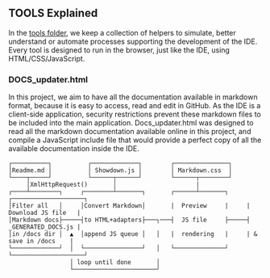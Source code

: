 ## TOOLS Explained

In the [tools folder](https://github.com/RetroAppleJS/AppleII-IDE/tree/main/tools), we keep a collection of helpers to simulate, better understand or automate processes supporting the development of the IDE.  Every tool is designed to run in the browser, just like the IDE, using HTML/CSS/JavaScript.

### DOCS_updater.html

In this project, we aim to have all the documentation available in markdown format, because it is easy to access, read and edit in GitHub.  As the IDE is a client-side application, security restrictions prevent these markdown files to be included into the main application.  Docs_updater.html was designed to read all the markdown documentation available online in this project, and compile a JavaScript include file that would provide a perfect copy of all the available documentation inside the IDE.

    ┌──────────┐          ┌─────────────┐        ┌───────────────┐
    │Readme.md │          │ Showdown.js │        │ Markdown.css  │
    └────┬─────┘          └──────┬──────┘        └──────┬────────┘
         │XmlHttpRequest()       │                      |
    ┌────┴────────┐     ┌────────┴───────┐       ┌──────┴───────┐     ┌────────────────────┐
    │Filter all   │     │Convert Markdown│       |  Preview     |     | Download JS file   |
    │Markdown docs├─────┤to HTML+adapters├───┐───┤  JS file     ├─────┤ _GENERATED_DOCS.js | 
    │in /docs dir │  ▲  │append JS queue │   │   |  rendering   |     | & save in /docs    |
    └─────────────┘  │  └────────────────┘   │   └──────────────┘     └────────────────────┘
                     │ loop until done       │
                     └───────────────────────┘
